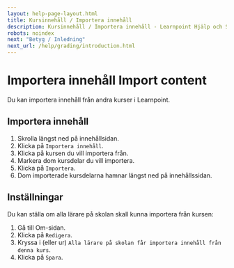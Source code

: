 ```yaml
---
layout: help-page-layout.html
title: Kursinnehåll / Importera innehåll
description: Kursinnehåll / Importera innehåll - Learnpoint Hjälp och Support
robots: noindex
next: "Betyg / Inledning"
next_url: /help/grading/introduction.html
---
```


<h1>
    <span lang="sv">Importera innehåll</span>
    <span lang="en">Import content</span>
</h1>

<!-- only-in-swedish.html -->

Du kan importera innehåll från andra kurser i Learnpoint.


## Importera innehåll

1. Skrolla längst ned på innehållsidan.
2. Klicka på `Importera innehåll`.
3. Klicka på kursen du vill importera från.
4. Markera dom kursdelar du vill importera.
5. Klicka på `Importera`.
6. Dom importerade kursdelarna hamnar längst ned på innehållssidan.

<!-- desktop-recording.html, { src: "_assets/import-course-content.mp4", alt: "Importera innehåll", theme: "light" } -->


## Inställningar

Du kan ställa om alla lärare på skolan skall kunna importera från kursen:

1. Gå till Om-sidan.
2. Klicka på `Redigera`.
3. Kryssa i (eller ur) `Alla lärare på skolan får importera innehåll från denna kurs`.
4. Klicka på `Spara`.
